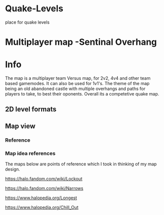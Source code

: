 # Quake-Levels
place for quake levels
# Multiplayer map -Sentinal Overhang <h1> Info
The map is a multiplayer team Versus map, for 2v2, 4v4 and other team based gamemodes. It can also be used for 1v1's.
The theme of the map being an old abandoned castle with multiple overhangs and paths for players to take, to best their oponents.
Overall its a competetive quake map.
## 2D level formats <h2> Map view
 
### Reference <h3> Map idea references
  The maps below are points of reference which I took in thinking of my map design.
 
https://halo.fandom.com/wiki/Lockout
 
https://halo.fandom.com/wiki/Narrows
 
https://www.halopedia.org/Longest
 
https://www.halopedia.org/Chill_Out
